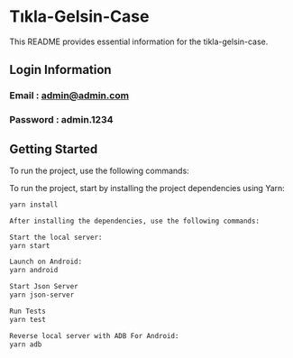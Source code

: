 # Tıkla-Gelsin-Case

This README provides essential information for the tikla-gelsin-case.

## Login Information
### Email : admin@admin.com
### Password : admin.1234
## Getting Started

To run the project, use the following commands:

To run the project, start by installing the project dependencies using Yarn:

```bash
yarn install

After installing the dependencies, use the following commands:

Start the local server:
yarn start

Launch on Android:
yarn android

Start Json Server
yarn json-server

Run Tests
yarn test

Reverse local server with ADB For Android:
yarn adb



